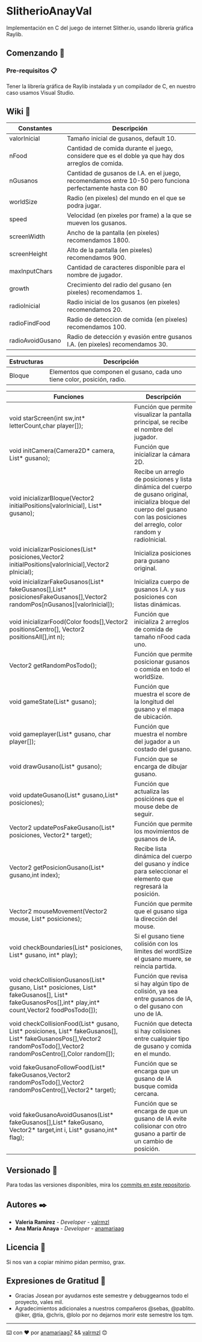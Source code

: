 # SlitherioAnayVal

Implementación en C del juego de internet Slither.io, usando librería gráfica Raylib. 
## Comenzando 🚀

### Pre-requisitos 📋
Tener la librería gráfica de Raylib instalada y un compilador de C, en nuestro caso usamos Visual Studio. 

## Wiki 📖
Constantes | Descripción 
--- | --- 
valorInicial | Tamaño inicial de gusanos, default 10.
nFood | Cantidad de comida durante el juego, considere que es el doble ya que hay dos arreglos de comida. 
nGusanos | Cantidad de gusanos de I.A. en el juego, recomendamos entre 10-50 pero funciona perfectamente hasta con 80
worldSize | Radio (en pixeles) del mundo en el que se podra jugar.
speed | Velocidad (en pixeles por frame) a la que se mueven los gusanos.
screenWidth | Ancho de la pantalla (en pixeles) recomendamos 1800.
screenHeight | Alto de la pantalla (en pixeles) recomendamos 900.
maxInputChars | Cantidad de caracteres disponible para el nombre de jugador.
growth  | Crecimiento del radio del gusano (en pixeles) recomendamos 1.
radioInicial | Radio inicial de los gusanos (en pixeles) recomendamos 20.
radioFindFood | Radio de deteccion de comida (en pixeles) recomendamos 100. 
radioAvoidGusano | Radio de detección y evasión entre gusanos I.A. (en pixeles) recomendamos 30.



Estructuras | Descripción 
--- | --- 
Bloque | Elementos que componen el gusano, cada uno tiene color, posición, radio. 



Funciones | Descripción 
--- | --- 
void starScreen(int sw,int* letterCount,char player[]); | Función que permite visualizar la pantalla principal, se recibe el nombre del jugador.
void initCamera(Camera2D* camera, List* gusano); | Función que inicializar la cámara 2D.
void inicializarBloque(Vector2 initialPositions[valorInicial], List* gusano); | Recibe un arreglo de posiciones y lista dinámica del cuerpo de gusano original, inicializa bloque del cuerpo del gusano con las posiciones del arreglo, color random y radioInicial. 
void inicializarPosiciones(List* posiciones,Vector2 initialPositions[valorInicial],Vector2 pInicial);| Inicializa posiciones para gusano original.
void inicializarFakeGusanos(List* fakeGusanos[],List* posicionesFakeGusanos[],Vector2 randomPos[nGusanos][valorInicial]);| Inicializa cuerpo de gusanos I.A. y sus posiciones con listas dinámicas.
void inicializarFood(Color foods[],Vector2 positionsCentro[], Vector2 positionsAll[],int n); | Función que inicializa 2 arreglos de comida de tamaño nFood cada uno.
Vector2 getRandomPosTodo(); | Función que permite posicionar gusanos o comida en todo el worldSize.
void gameState(List* gusano); | Función que muestra el score de la longitud del gusano y el mapa de ubicación.
void gameplayer(List* gusano, char player[]); | Función que muestra el nombre del jugador a un costado del gusano.
void drawGusano(List* gusano); | Función que se encarga de dibujar gusano.
void updateGusano(List* gusano,List* posiciones);  | Función que actualiza las posiciónes que el mouse debe de seguir.
Vector2 updatePosFakeGusano(List* posiciones, Vector2* target);  | Función que permite los movimientos de gusanos de IA.
Vector2 getPosicionGusano(List* gusano,int index); | Recibe lista dinámica del cuerpo del gusano y índice para seleccionar el elemento que regresará la posición. 
Vector2 mouseMovement(Vector2 mouse, List* posiciones);  |Función que permite que el gusano siga la dirección del mouse.
void checkBoundaries(List* posiciones, List* gusano, int* play);  | Si el gusano tiene colisión con los limites del wordlSize el gusano muere, se reincia partida.
void checkCollisionGusanos(List* gusano, List* posiciones, List* fakeGusanos[], List* fakeGusanosPos[],int* play,int* count,Vector2 foodPosTodo[]);  | Función que revisa si hay algún tipo de colisión, ya sea entre gusanos de IA, o del gusano con uno de IA.
void checkCollisionFood(List* gusano, List* posiciones, List* fakeGusanos[], List* fakeGusanosPos[],Vector2 randomPosTodo[],Vector2 randomPosCentro[],Color random[]); | Fucnión que detecta si hay colisiones entre cualquier tipo de gusano y comida en el mundo.
void fakeGusanoFollowFood(List* fakeGusanos,Vector2 randomPosTodo[],Vector2 randomPosCentro[],Vector2* target);  | Función que se encarga que un gusano de IA busque comida cercana.
void fakeGusanoAvoidGusanos(List* fakeGusanos[],List* fakeGusano, Vector2* target,int i, List* gusano,int* flag);  | Función que se encarga de que un gusano de IA evite colisionar con otro gusano a partir de un cambio de posición.



## Versionado 📌

Para todas las versiones disponibles, mira los [commits en este repositorio](https://github.com/anamariaag/experiments/commits/master).

## Autores ✒️

* **Valeria Ramírez** - *Developer* - [valrmzl](https://github.com/valrmzl)
* **Ana María Anaya** - *Developer* - [anamariaag](https://github.com/anamariaag)


## Licencia 📄
Si nos van a copiar mínimo pidan permiso, grax.

## Expresiones de Gratitud 🎁

* Gracias Josean por ayudarnos este semestre y debuggearnos todo el proyecto, vales mil. 
* Agradecimientos adicionales a nuestros compañeros @sebas, @pablito. @iker, @tia, @chris, @lolo por no dejarnos morir este semestre los tqm.


---
⌨️ con ❤️ por [anamariaag7](https://www.instagram.com/anamariaag7/) &&  [valrmzl](https://www.instagram.com/valrmzl/) 😊
